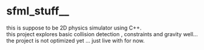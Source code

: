 # sfml_stuff__

this is suppose to be 2D physics simulator using C++.   
this project explores basic collision detection , constraints and gravity
well... the project is not optimized yet ... just live with for now.

